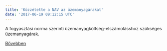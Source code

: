 ```yaml
---
title: 'Közzétette a NAV az üzemanyagárakat'
date: '2017-06-19 09:12:15 UTC'
---
```


A fogyasztási norma szerinti üzemanyagköltség-elszámolásshoz szükséges üzemanyagárak.


[Bővebben](http://ift.tt/2sO3CM1)
